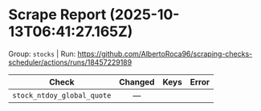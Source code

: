 # Scrape Report (2025-10-13T06:41:27.165Z)

Group: `stocks`  |  Run: https://github.com/AlbertoRoca96/scraping-checks-scheduler/actions/runs/18457229189

| Check | Changed | Keys | Error |
|---|:---:|:--|:--|
| `stock_ntdoy_global_quote` | — |  |  |
